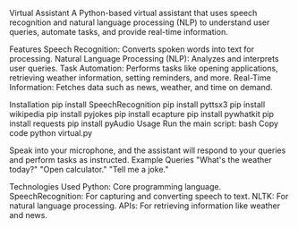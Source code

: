 Virtual Assistant
A Python-based virtual assistant that uses speech recognition and natural language processing (NLP) to understand user queries, automate tasks, and provide real-time information.

Features
Speech Recognition: Converts spoken words into text for processing.
Natural Language Processing (NLP): Analyzes and interprets user queries.
Task Automation: Performs tasks like opening applications, retrieving weather information, setting reminders, and more.
Real-Time Information: Fetches data such as news, weather, and time on demand.

Installation
pip install SpeechRecognition
pip install pyttsx3
pip install wikipedia
pip install pyjokes
pip install ecapture
pip install pywhatkit
pip install requests
pip install pyAudio
Usage
Run the main script:
bash
Copy code
python virtual.py

Speak into your microphone, and the assistant will respond to your queries and perform tasks as instructed.
Example Queries
"What's the weather today?"
"Open calculator."
"Tell me a joke."

Technologies Used
Python: Core programming language.
SpeechRecognition: For capturing and converting speech to text.
NLTK: For natural language processing.
APIs: For retrieving information like weather and news.
